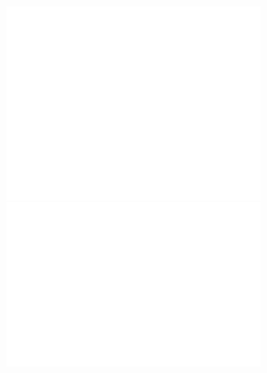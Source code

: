 <picture style="display:inline-block;">
  <img src="/github-metrics.svg" alt="Metrics">
</picture>
<picture style="display:inline-block;">
  <img src="/metrics.plugin.isocalendar.fullyear.svg" alt="calendar">
</picture>
